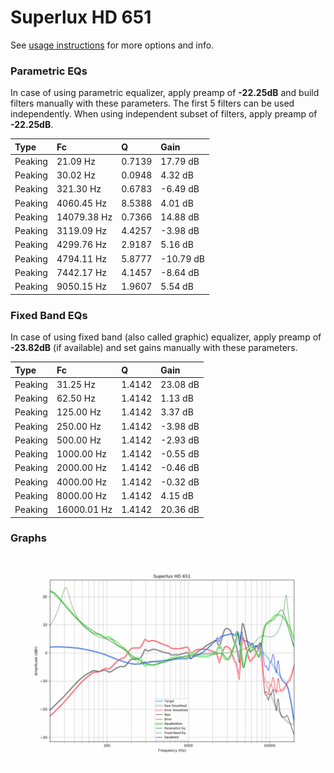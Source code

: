 # Superlux HD 651
See [usage instructions](https://github.com/jaakkopasanen/AutoEq#usage) for more options and info.

### Parametric EQs
In case of using parametric equalizer, apply preamp of **-22.25dB** and build filters manually
with these parameters. The first 5 filters can be used independently.
When using independent subset of filters, apply preamp of **-22.25dB**.

| Type    | Fc          |      Q | Gain      |
|:--------|:------------|:-------|:----------|
| Peaking | 21.09 Hz    | 0.7139 | 17.79 dB  |
| Peaking | 30.02 Hz    | 0.0948 | 4.32 dB   |
| Peaking | 321.30 Hz   | 0.6783 | -6.49 dB  |
| Peaking | 4060.45 Hz  | 8.5388 | 4.01 dB   |
| Peaking | 14079.38 Hz | 0.7366 | 14.88 dB  |
| Peaking | 3119.09 Hz  | 4.4257 | -3.98 dB  |
| Peaking | 4299.76 Hz  | 2.9187 | 5.16 dB   |
| Peaking | 4794.11 Hz  | 5.8777 | -10.79 dB |
| Peaking | 7442.17 Hz  | 4.1457 | -8.64 dB  |
| Peaking | 9050.15 Hz  | 1.9607 | 5.54 dB   |

### Fixed Band EQs
In case of using fixed band (also called graphic) equalizer, apply preamp of **-23.82dB**
(if available) and set gains manually with these parameters.

| Type    | Fc          |      Q | Gain     |
|:--------|:------------|:-------|:---------|
| Peaking | 31.25 Hz    | 1.4142 | 23.08 dB |
| Peaking | 62.50 Hz    | 1.4142 | 1.13 dB  |
| Peaking | 125.00 Hz   | 1.4142 | 3.37 dB  |
| Peaking | 250.00 Hz   | 1.4142 | -3.98 dB |
| Peaking | 500.00 Hz   | 1.4142 | -2.93 dB |
| Peaking | 1000.00 Hz  | 1.4142 | -0.55 dB |
| Peaking | 2000.00 Hz  | 1.4142 | -0.46 dB |
| Peaking | 4000.00 Hz  | 1.4142 | -0.32 dB |
| Peaking | 8000.00 Hz  | 1.4142 | 4.15 dB  |
| Peaking | 16000.01 Hz | 1.4142 | 20.36 dB |

### Graphs
![](./Superlux%20HD%20651.png)